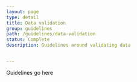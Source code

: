 ```yaml
---
layout: page
type: detail
title: Data validation
group: guidelines
path: /guidelines/data-validation
status: Complete
description: Guidelines around validating data


---
```


Guidelines go here
